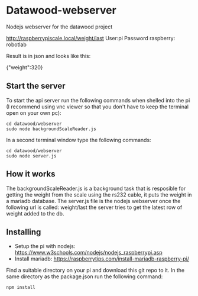 # Datawood-webserver
Nodejs webserver for the datawood project

http://raspberrypiscale.local/weight/last
User:pi
Password raspberry: robotlab


Result is in json and looks like this:

{"weight":320}


## Start the server
To start the api server run the following commands when shelled into the pi (I recommend using vnc viewer so that you don't have to keep the terminal open on your own pc):
```
cd datawood/webserver 
sudo node backgroundScaleReader.js
```

In a second terminal window type the following commands:

```
cd datawood/webserver 
sudo node server.js
```

## How it works
The backgroundScaleReader.js is a background task that is resposible for getting the weight from the scale using the rs232 cable, it puts the weight in a mariadb database.
The server.js file is the nodejs webserver once the following url is called: weight/last the server tries to get the latest row of weight added to the db.

## Installing 

- Setup the pi with nodejs: https://www.w3schools.com/nodejs/nodejs_raspberrypi.asp
- Install mariadb: https://raspberrytips.com/install-mariadb-raspberry-pi/

Find a suitable directory on your pi and download this git repo to it. In the same directory as the package.json run the following command:

```
npm install
```

